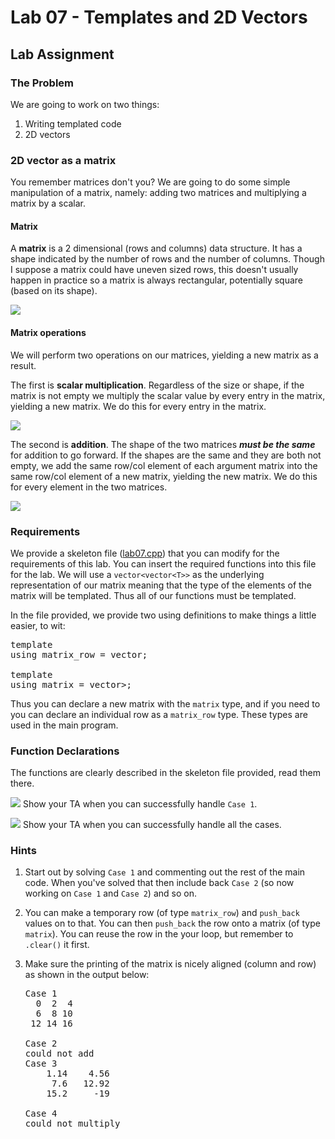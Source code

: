 # Lab 07 - Templates and 2D Vectors

## Lab Assignment

### The Problem

We are going to work on two things:

1.  Writing templated code
2.  2D vectors

### 2D vector as a matrix

You remember matrices don't you? We are going to do some simple manipulation of a matrix, namely: adding two matrices and multiplying a matrix by a scalar.

#### Matrix

A **matrix** is a 2 dimensional (rows and columns) data structure. It has a shape indicated by the number of rows and the number of columns. Though I suppose a matrix could have uneven sized rows, this doesn't usually happen in practice so a matrix is always rectangular, potentially square (based on its shape).

![](lab07/matrix.png)

#### Matrix operations

We will perform two operations on our matrices, yielding a new matrix as a result.

The first is **scalar multiplication**. Regardless of the size or shape, if the matrix is not empty we multiply the scalar value by every entry in the matrix, yielding a new matrix. We do this for every entry in the matrix.

![](lab07/multiply.png)

The second is **addition**. The shape of the two matrices **_must be the same_** for addition to go forward. If the shapes are the same and they are both not empty, we add the same row/col element of each argument matrix into the same row/col element of a new matrix, yielding the new matrix. We do this for every element in the two matrices.

![](lab07/add.png)

### Requirements

We provide a skeleton file ([lab07.cpp](lab07/lab07.cpp)) that you can modify for the requirements of this lab. You can insert the required functions into this file for the lab. We will use a `vector<vector<T>>` as the underlying representation of our matrix meaning that the type of the elements of the matrix will be templated. Thus all of our functions must be templated.

In the file provided, we provide two using definitions to make things a little easier, to wit:

<pre>template<typename T>
using matrix_row = vector<T>;

template<typename T>
using matrix = vector<matrix_row<T>>;</pre>

Thus you can declare a new matrix with the `matrix` type, and if you need to you can declare an individual row as a `matrix_row` type. These types are used in the main program.

### Function Declarations

The functions are clearly described in the skeleton file provided, read them there.

![](Red_star.svg) Show your TA when you can successfully handle `Case 1`.

![](Red_star.svg) Show your TA when you can successfully handle all the cases.

### Hints

1.  Start out by solving `Case 1` and commenting out the rest of the main code. When you've solved that then include back `Case 2` (so now working on `Case 1` and `Case 2`) and so on.
2.  You can make a temporary row (of type `matrix_row`) and `push_back` values on to that. You can then `push_back` the row onto a matrix (of type `matrix`). You can reuse the row in the your loop, but remember to `.clear()` it first.
3.  Make sure the printing of the matrix is nicely aligned (column and row) as shown in the output below:

    <pre>Case 1
      0  2  4
      6  8 10
     12 14 16

    Case 2
    could not add
    Case 3
        1.14    4.56
         7.6   12.92
        15.2     -19

    Case 4
    could not multiply
    </pre>
